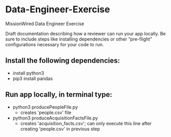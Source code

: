 # Data-Engineer-Exercise
MissionWired Data Engineer Exercise

Draft documentation describing how a reviewer can run your app locally. Be sure to include steps like installing dependencies or other “pre-flight” configurations necessary for your code to run.


## Install the following dependencies: 
* install python3 
* pip3 install pandas

## Run app locally, in terminal type:
* python3 producePeopleFile.py
  * creates 'people.csv' file
* python3 produceAcquisitionFactsFile.py
  * creates 'acquisition_facts.csv'; can only execute this line after creating 'people.csv' in previous step
